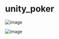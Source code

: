 # unity_poker

![image](https://github.com/Superdaren/unity_poker/unity_poker/Assets/Resources/pic1.gif)

![image](https://github.com/Superdaren/unity_poker/unity_poker/Assets/Resources/pic2.gif)

